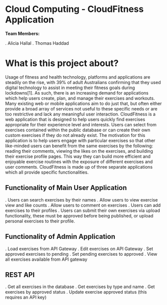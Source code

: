 # Cloud Computing - CloudFitness Application

**Team Members:**

. Alicia Hallal
. Thomas Haddad

# What is this project about?

Usage of fitness and health technology, platforms and applications are steadily on the rise, with 39% of adult Australians confirming that they used digital technology to assist in meeting their fitness goals during lockdowns[1]. As such, there is an increasing demand for applications which help users create, plan, and manage their exercises and workouts. Many existing web or mobile applications aim to do just that, but often either provide a broad array of services not useful to these specific needs or are too restrictive and lack any meaningful user interaction.
CloudFitness is a web application that is designed to help users quickly find exercises appropriate for their experience level and interests. Users can select from exercises contained within the public database or can create their own custom exercises if they do not already exist. The motivation for this application is to help users engage with particular exercises so that other like-minded users can benefit from the same exercises by the following: reading their comments, viewing the likes on the exercises, and building their exercise profile pages. This way they can build more efficient and enjoyable exercise routines with the exposure of different exercises and user comments.
CloudFitness is made up of three separate applications which all provide specific functionalities.

## Functionality of Main User Application
. Users can search exercises by their names
. Allow users to view exercise view and like counts
. Allow users to comment on exercises
. Users can add exercises to their profiles
. Users can submit their own exercises via upload functionality, these must be approved before being published, or upload personal exercises to their profile.

## Functionality of Admin Application

. Load exercises from API Gateway
. Edit exercises on API Gateway
. Set approved exercises to pending
. Set pending exercises to approved
. View all exercises available from API gateway

## REST API

. Get all exercises in the database
. Get exercises by type and name
. Get exercises by approved status
. Update exercise approved status (this requires an API key)

